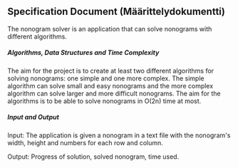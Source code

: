 ## Specification Document (Määrittelydokumentti)

The nonogram solver is an application that can solve nonograms with different algorithms. 

##### Algorithms, Data Structures and Time Complexity
The aim for the project is to create at least two different algorithms for solving nonograms: one simple and one more
 complex. The simple algorithm can solve small and easy nonograms and the more complex algorithm can solve larger
  and more difficult nonograms. The aim for the algorithms is to be able to solve nonograms in O(2n) time at most.
  
  
##### Input and Output
Input: The application is given a nonogram in a text file with the nonogram's width, height and numbers for each row
 and column. 

Output: Progress of solution, solved nonogram, time used.



